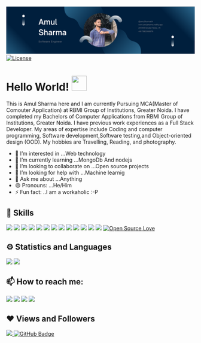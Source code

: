   ![Github banner](https://github.com/Amulsharma64/Amulsharma64/blob/main/images/github%20Banner.png)
<a href="https://github.com/Amulsharma64/Amulsharma64/blob/master/LICENSE.md"><img src="https://img.shields.io/github/license/antonkomarev/github-profile-views-counter.svg?style=flat-square" alt="License"></a>
  
# Hello World! <img src="https://raw.githubusercontent.com/MartinHeinz/MartinHeinz/master/wave.gif" height="40" width="40">

This is Amul Sharma here and I am currently Pursuing MCA(Master of Comouter Application) at RBMI Group of Institutions, Greater Noida. I have completed my Bachelors of Computer Applications from RBMI Group of Institutions, Greater Noida. I have previous work experiences as a Full Stack Developer. My areas of expertise include Coding and computer programming, Software development,Software testing,and Object-oriented design (OOD). My hobbies are Travelling, Reading, and photography. 

- 👀 I’m interested in ...Web technology
- 🌱 I’m currently learning ...MongoDb And nodejs
- 👯 I’m looking to collaborate on ...Open source projects
- 🤔 I’m looking for help with ...Machine learnig
- 💬 Ask me about ...Anything
- 😄 Pronouns: ...He/Him
- ⚡ Fun fact: ..I am a workaholic :-P <br>


## 🚀 Skills

<img src="https://img.shields.io/badge/html5%20-%23E34F26.svg?&style=for-the-badge&logo=html5&logoColor=white"/> <img src="https://img.shields.io/badge/css3%20-%231572B6.svg?&style=for-the-badge&logo=css3&logoColor=white"/> <img src="https://img.shields.io/badge/javascript%20-%23323330.svg?&style=for-the-badge&logo=javascript&logoColor=%23F7DF1E"/> <img src="https://img.shields.io/badge/java-%23ED8B00.svg?&style=for-the-badge&logo=java&logoColor=white"/> 
<img src="https://img.shields.io/badge/c++%20-%2300599C.svg?&style=for-the-badge&logo=c%2B%2B&ogoColor=white"/>
<img src ="https://img.shields.io/badge/MongoDB-%234ea94b.svg?&style=for-the-badge&logo=mongodb&logoColor=white"/> <img src="https://img.shields.io/badge/react%20-%2320232a.svg?&style=for-the-badge&logo=react&logoColor=%2361DAFB"/> <img src="https://img.shields.io/badge/node.js%20-%2343853D.svg?&style=for-the-badge&logo=node.js&logoColor=white"/> <img src="https://img.shields.io/badge/express.js%20-%23404d59.svg?&style=for-the-badge"/> <img src="https://img.shields.io/badge/material%20ui%20-%230081CB.svg?&style=for-the-badge&logo=material-ui&logoColor=white"/> 
<img src="https://img.shields.io/badge/redux%20-%23593d88.svg?&style=for-the-badge&logo=redux&logoColor=white"/>  <img src="https://img.shields.io/badge/bootstrap%20-%23563D7C.svg?&style=for-the-badge&logo=bootstrap&logoColor=white"/> <img src="https://img.shields.io/badge/github%20-%23121011.svg?&style=for-the-badge&logo=github&logoColor=white"/> [![Open Source Love](https://badges.frapsoft.com/os/v2/open-source.svg?v=103)](https://github.com/Amulsharma64/)


## ⚙ Statistics and Languages 
<img width="50%" src="https://github-readme-stats.vercel.app/api?username=Amulsharma64&show_icons=true&theme=tokyonight">   <img width="40%" src="https://github-readme-stats.vercel.app/api/top-langs/?username=Amulsharma64&layout=compact&theme=tokyonight"> <br>

## 📫 How to reach me:
<p align='left'>
  
<a href = "https://www.linkedin.com/in/amul-sharma2000/"><img src="https://img.icons8.com/cute-clipart/45/000000/linkedin.png"/></a>
<a href = "https://twitter.com/Amul_Sharma64"><img src="https://img.icons8.com/cotton/45/000000/twitter.png"/></a>
<a href = "https://www.instagram.com/amul__sharma/"><img src="https://img.icons8.com/color/45/000000/instagram-new.png"/></a>
<a href = "https://www.facebook.com/amul.sharma.2103"><img src="https://img.icons8.com/fluent/48/000000/facebook-new.png"/></a>

</p>

## ❤ Views and Followers

<a href="https://github.com/Amulsharma64/github-profile-views-counter">
    <img src="https://komarev.com/ghpvc/?username=Amulsharma64">
</a>
<a href=""><img src="https://img.shields.io/github/followers/Amulsharma64?label=Followers&style=social" alt="GitHub Badge"></a>
<!---
Amulsharma64/Amulsharma64 is a ✨ special ✨ repository because its `README.md` (this file) appears on your GitHub profile.
You can click the Preview link to take a look at your changes.
--->

